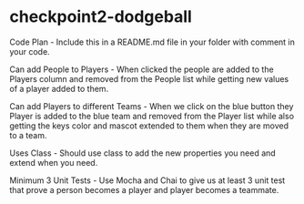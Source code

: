 # checkpoint2-dodgeball

Code Plan - Include this in a README.md file in your folder with comment in your code.

Can add People to Players - When clicked the people are added to the Players column and removed from the People list while getting new values of a player added to them.

Can add Players to different Teams - When we click on the blue button they Player is added to the blue team and removed from the Player list while also getting the keys color and mascot extended to them when they are moved to a team.

Uses Class - Should use class to add the new properties you need and extend when you need.

Minimum 3 Unit Tests - Use Mocha and Chai to give us at least 3 unit test that prove a person becomes a player and player becomes a teammate.